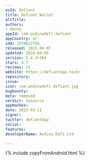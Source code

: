 ```yaml
---
wsId: Defiant
title: Defiant Wallet
altTitle: 
authors:
- danny
appId: com.andinadefi.defiant
appCountry: ar
idd: 1559622756
released: 2021-04-07
updated: 2024-04-05
version: 5.4.3+304
stars: 4.7
reviews: 21
website: https://defiantapp.tech/
repository: 
issue: 
icon: com.andinadefi.defiant.jpg
bugbounty: 
meta: removed
verdict: nosource
appHashes: 
date: 2025-03-11
signer: 
twitter: defiantApp
social: 
features: 
developerName: Andina Defi Ltd

---
```


{% include copyFromAndroid.html %}
